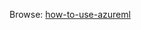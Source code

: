 Browse: [how-to-use-azureml][how-to-use-azureml]

<!-- links -->

[how-to-use-azureml]: https://github.com/Azure/MachineLearningNotebooks/tree/master/how-to-use-azureml